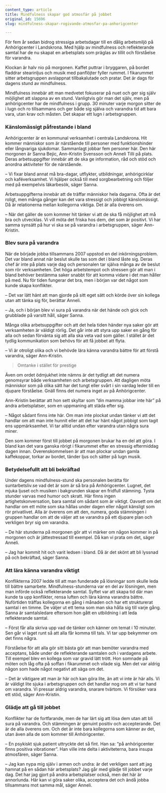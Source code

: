 ```yaml
---
content_type: article
title: Mindfulness skapar god atmosfär på jobbet
original_id: 15696
slug: mindfulness-skapar-rogivande-atmosfar-pa-anhorigcenter

---
```


För fem år sedan bidrog stressiga arbetsdagar till en dålig arbetsmiljö på Anhörigcenter i Landskrona. Med hjälp av mindfulness och reflekterande samtal har de nu skapat en arbetsplats som präglas av tillit och förståelse för varandra.

Klockan är halv nio på morgonen. Kaffet puttrar i bryggaren, på bordet fladdrar stearinljus och musik med panflöjter fyller rummet. I fikarummet sitter arbetsgruppen avslappnat tillbakalutade och pratar. Det är dags för dagens stund av mindfulness.

Mindfulness innebär att man medvetet fokuserar på nuet och ger sig själv möjlighet att slappna av en stund. Vanligtvis gör man det själv, men på anhörigcenter har de mindfulness i grupp. 30 minuter varje morgon sitter de i lugn och ro tillsammans och ger både sig själva och varandra tid att bara vara, utan krav och måsten. Det skapar ett lugn i arbetsgruppen.

### Känslomässigt påfrestande i bland

Anhörigcenter är en kommunal verksamhet i centrala Landskrona. Hit kommer människor som är närstående till personer med funktionshinder eller långvariga sjukdomar. Sammanlagt jobbar fem personer här. Den här morgonen är Sanna Bejic, Ann-Kristin Svensson och Anneli Tilli på plats. Deras arbetsuppgifter innebär att de ska ge information, råd och stöd och anordna aktiviteter för de närstående.

– Vi fixar bland annat må bra-dagar, utflykter, utbildningar, anhörigcirklar och kaféverksamhet. Vi hjälper också till med sorgbearbetning och följer med på exempelvis läkarbesök, säger Sanna.

Arbetsuppgifterna innebär att de träffar människor hela dagarna. Ofta är det roligt, men många gånger kan det vara stressigt och jobbigt känslomässigt. Då är relationerna mellan kollegorna viktiga. Det är alla överens om.

– När det gäller de som kommer hit tänker vi att de ska få möjlighet att må bra och utvecklas. Vi vill möta det friska hos dem, det som är positivt. Vi har samma synsätt på hur vi ska se på varandra i arbetsgruppen, säger Ann-Kristin.

### Blev sura på varandra

När de började jobba tillsammans 2007 uppstod en del inkörningsproblem. Det var bland annat när beslut skulle tas som det i bland låste sig. Deras chef är inte på plats varje dag och personalen tar själva många av de beslut som rör verksamheten. Det höga arbetstempot och stressen gör att man i bland behöver bestämma saker snabbt för att komma vidare i det man håller på med. Nu för tiden fungerar det bra, men i början var det något som kunde skapa konflikter.

– Det var lätt hänt att man gjorde på sitt eget sätt och körde över sin kollega utan att tänka sig för, berättar Anneli.

– Ja, och i början blev vi sura på varandra när det hände och gick och grubblade på varsitt håll, säger Sanna.

Många olika arbetsuppgifter och att det hela tiden händer nya saker gör att verksamheten är väldigt rörlig. Det går inte att styra upp saker en gång för alla och sedan förvänta sig att alla ska veta vad som gäller. I stället är det tydlig kommunikation som behövs för att få jobbet att flyta.

– Vi är otroligt olika och vi behövde lära känna varandra bättre för att förstå varandra, säger Ann-Kristin.

> Omtanke i stället för prestige

Även om ordet ödmjukhet inte nämns är det tydligt att det numera genomsyrar både verksamheten och arbetsgruppen. Att dagligen möta människor som på olika sätt har det tungt eller svårt i sin vardag leder till en djupare förståelse. Gnäll finns det numera inget av på Anhörigcenter.

Ann-Kristin berättar att hon sett skyltar som “din mamma jobbar inte här” på andra arbetsplatser, som en uppmaning att städa efter sig.

– Något sådant finns inte här. Om man inte plockat undan tänker vi att det handlar om att man inte hunnit eller att det har hänt något jobbigt som tagit ens uppmärksamhet. Vi tar alltid undan efter varandra utan några sura miner.

Den som kommer först till jobbet på morgonen brukar ha en del att göra. I bland kan det vara ganska rörigt i fikarummet efter en stressig eftermiddag dagen innan. Överenskommelsen är att man plockar undan gamla kaffekoppar, torkar av bordet, tänder ljus och sätter på lugn musik.

### Betydelsefullt att bli bekräftad

Under dagens mindfulness-stund ska personalen berätta för suntarbetsliv.se vad det är som är så bra på Anhörigcenter. Lugnet, det mjuka ljuset och musiken i bakgrunden skapar en fridfull stämning. Tysta stunder varvas med humor och skratt. Här finns ingen artighetskonversation, bara samtal om sådant som är viktigt. Oavsett om det handlar om ett möte som ska hållas under dagen eller något känsligt som rör privatlivet. Alla är överens om att den, numera, goda stämningen i gruppen handlar om att de väljer att se varandra på ett djupare plan och verkligen bryr sig om varandra.

– De här stunderna på morgonen gör att vi märker om någon kommer in på morgonen och är jättestressad till exempel. Då kan vi prata om det, säger Anneli.

– Jag har kommit hit och varit ledsen i bland. Då är det skönt att bli lyssnad på och bekräftad, säger Sanna.

### Att lära känna varandra viktigt

Konflikterna 2007 ledde till att man funderade på lösningar som skulle leda till bättre samarbete. Mindfulness-stunderna var en del av lösningen, men man införde också reflekterande samtal. Syftet var att skapa tid där man kunde ta upp konflikter, rensa luften och lära känna varandra bättre. Nuförtiden träffas kollegorna en gång i månaden och har ett strukturerat samtal i en timme. De väljer ut ett tema som man ska hålla sig till varje gång. Sanna är samtalsledare eftersom hon gått en utbildning i att leda reflekterande samtal.

– Först får alla skriva upp vad de tänker och känner om temat i 10 minuter. Sen går vi laget runt så att alla får komma till tals. Vi tar upp bekymmer om det finns några.

Förståelse för att alla gör sitt bästa gör att man bemöter varandra med acceptans, både under de reflekterande samtalen och i vardagens arbete. Till exempel blev en kollega som var gravid lätt trött. Hon somnade på möten och låg ofta på soffan i fikarummet och vilade sig. Men det var aldrig någon som hade något negativt att säga om det.

– Det är viktigare att man är här och kan göra lite, än att vi inte är här alls. Vi är väldigt lite sjuka i arbetsgruppen och det handlar nog om att vi tar hand om varandra. Vi pressar aldrig varandra, snarare tvärtom. Vi försöker vara ett stöd, säger Ann-Kristin.

### Glädje att gå till jobbet

Konflikter har de fortfarande, men de har lärt sig att lösa dem utan att bli sura på varandra. Och stämningen är genuint positiv och accepterande. Det är de alla överens om. Och det är inte bara kollegorna som känner av det, utan även alla de som kommer till Anhörigcenter.

– En psykiskt sjuk patient uttryckte det så fint. Han sa: “på anhörigcenter finns positiva vibrationer”. Han ville inte delta i aktiviteterna, bara insupa atmosfären, säger Sanna.

– Jag kan nypa mig själv i armen och undra: är det verkligen sant att jag hamnat på en sådan här arbetsplats? Jag går med glädje till jobbet varje dag. Det har jag gjort på andra arbetsplatser också, men det här är annorlunda. Här kan vi göra saker olika, acceptera det och ändå jobba tillsammans mot samma mål, säger Anneli.


